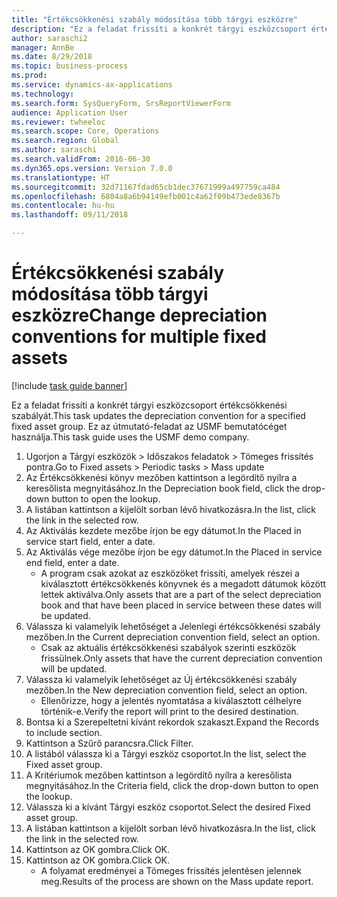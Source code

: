 ```yaml
--- 
title: "Értékcsökkenési szabály módosítása több tárgyi eszközre"
description: "Ez a feladat frissíti a konkrét tárgyi eszközcsoport értékcsökkenési szabályát."
author: saraschi2
manager: AnnBe
ms.date: 8/29/2018
ms.topic: business-process
ms.prod: 
ms.service: dynamics-ax-applications
ms.technology: 
ms.search.form: SysQueryForm, SrsReportViewerForm
audience: Application User
ms.reviewer: twheeloc
ms.search.scope: Core, Operations
ms.search.region: Global
ms.author: saraschi
ms.search.validFrom: 2016-06-30
ms.dyn365.ops.version: Version 7.0.0
ms.translationtype: HT
ms.sourcegitcommit: 32d71167fdad65cb1dec37671999a497759ca484
ms.openlocfilehash: 6804a8a6b94149efb001c4a62f09b473ede8367b
ms.contentlocale: hu-hu
ms.lasthandoff: 09/11/2018

---
```

# <a name="change-depreciation-conventions-for-multiple-fixed-assets"></a><span data-ttu-id="e8890-103">Értékcsökkenési szabály módosítása több tárgyi eszközre</span><span class="sxs-lookup"><span data-stu-id="e8890-103">Change depreciation conventions for multiple fixed assets</span></span>

[!include [task guide banner](../../includes/task-guide-banner.md)]

<span data-ttu-id="e8890-104">Ez a feladat frissíti a konkrét tárgyi eszközcsoport értékcsökkenési szabályát.</span><span class="sxs-lookup"><span data-stu-id="e8890-104">This task updates the depreciation convention for a specified fixed asset group.</span></span> <span data-ttu-id="e8890-105">Ez az útmutató-feladat az USMF bemutatócéget használja.</span><span class="sxs-lookup"><span data-stu-id="e8890-105">This task guide uses the USMF demo company.</span></span>

1. <span data-ttu-id="e8890-106">Ugorjon a Tárgyi eszközök > Időszakos feladatok > Tömeges frissítés pontra.</span><span class="sxs-lookup"><span data-stu-id="e8890-106">Go to Fixed assets > Periodic tasks > Mass update</span></span>
2. <span data-ttu-id="e8890-107">Az Értékcsökkenési könyv mezőben kattintson a legördítő nyílra a keresőlista megnyitásához.</span><span class="sxs-lookup"><span data-stu-id="e8890-107">In the Depreciation book field, click the drop-down button to open the lookup.</span></span>
3. <span data-ttu-id="e8890-108">A listában kattintson a kijelölt sorban lévő hivatkozásra.</span><span class="sxs-lookup"><span data-stu-id="e8890-108">In the list, click the link in the selected row.</span></span>
4. <span data-ttu-id="e8890-109">Az Aktiválás kezdete mezőbe írjon be egy dátumot.</span><span class="sxs-lookup"><span data-stu-id="e8890-109">In the Placed in service start field, enter a date.</span></span>
5. <span data-ttu-id="e8890-110">Az Aktiválás vége mezőbe írjon be egy dátumot.</span><span class="sxs-lookup"><span data-stu-id="e8890-110">In the Placed in service end field, enter a date.</span></span>
    * <span data-ttu-id="e8890-111">A program csak azokat az eszközöket frissíti, amelyek részei a kiválasztott értékcsökkenés könyvnek és a megadott dátumok között lettek aktiválva.</span><span class="sxs-lookup"><span data-stu-id="e8890-111">Only assets that are a part of the select depreciation book and that have been placed in service between these dates will be updated.</span></span>  
6. <span data-ttu-id="e8890-112">Válassza ki valamelyik lehetőséget a Jelenlegi értékcsökkenési szabály mezőben.</span><span class="sxs-lookup"><span data-stu-id="e8890-112">In the Current depreciation convention field, select an option.</span></span>
    * <span data-ttu-id="e8890-113">Csak az aktuális értékcsökkenési szabályok szerinti eszközök frissülnek.</span><span class="sxs-lookup"><span data-stu-id="e8890-113">Only assets that have the current depreciation convention will be updated.</span></span>  
7. <span data-ttu-id="e8890-114">Válassza ki valamelyik lehetőséget az Új értékcsökkenési szabály mezőben.</span><span class="sxs-lookup"><span data-stu-id="e8890-114">In the New depreciation convention field, select an option.</span></span>
    * <span data-ttu-id="e8890-115">Ellenőrizze, hogy a jelentés nyomtatása a kiválasztott célhelyre történik-e.</span><span class="sxs-lookup"><span data-stu-id="e8890-115">Verify the report will print to the desired destination.</span></span>  
8. <span data-ttu-id="e8890-116">Bontsa ki a Szerepeltetni kívánt rekordok szakaszt.</span><span class="sxs-lookup"><span data-stu-id="e8890-116">Expand the Records to include section.</span></span>
9. <span data-ttu-id="e8890-117">Kattintson a Szűrő parancsra.</span><span class="sxs-lookup"><span data-stu-id="e8890-117">Click Filter.</span></span>
10. <span data-ttu-id="e8890-118">A listából válassza ki a Tárgyi eszköz csoportot.</span><span class="sxs-lookup"><span data-stu-id="e8890-118">In the list, select the Fixed asset group.</span></span>
11. <span data-ttu-id="e8890-119">A Kritériumok mezőben kattintson a legördítő nyílra a keresőlista megnyitásához.</span><span class="sxs-lookup"><span data-stu-id="e8890-119">In the Criteria field, click the drop-down button to open the lookup.</span></span>
12. <span data-ttu-id="e8890-120">Válassza ki a kívánt Tárgyi eszköz csoportot.</span><span class="sxs-lookup"><span data-stu-id="e8890-120">Select the desired Fixed asset group.</span></span>
13. <span data-ttu-id="e8890-121">A listában kattintson a kijelölt sorban lévő hivatkozásra.</span><span class="sxs-lookup"><span data-stu-id="e8890-121">In the list, click the link in the selected row.</span></span>
14. <span data-ttu-id="e8890-122">Kattintson az OK gombra.</span><span class="sxs-lookup"><span data-stu-id="e8890-122">Click OK.</span></span>
15. <span data-ttu-id="e8890-123">Kattintson az OK gombra.</span><span class="sxs-lookup"><span data-stu-id="e8890-123">Click OK.</span></span>
    *  <span data-ttu-id="e8890-124">A folyamat eredményei a Tömeges frissítés jelentésen jelennek meg.</span><span class="sxs-lookup"><span data-stu-id="e8890-124">Results of the process are shown on the Mass update report.</span></span>     


